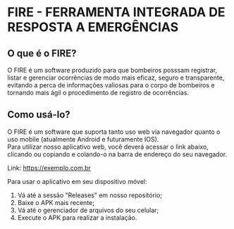 # FIRE - FERRAMENTA INTEGRADA DE RESPOSTA A EMERGÊNCIAS

## O que é o FIRE?

O FIRE é um software produzido para que bombeiros posssam registrar, listar e gerenciar ocorrências de modo mais eficaz, seguro e transparente, evitando a perca de informações valiosas para o corpo de bombeiros e tornando mais ágil o procedimento de registro de ocorrências.

## Como usá-lo?

O FIRE é um software que suporta tanto uso web via navegador quanto o uso mobile (atualmente Android e futuramente IOS).<br>
Para utilizar nosso aplicativo web, você deverá acessar o link abaixo, clicando ou copiando e colando-o na barra de endereço do seu navegador. <br>

Link: https://exemplo.com.br

Para usar o aplicativo em seu dispositivo móvel:

1. Vá até a sessão "Releases" em nosso repositório;
2. Baixe o APK mais recente;
3. Vá até o gerenciador de arquivos do seu celular;
4. Execute o APK para realizar a instalação.
